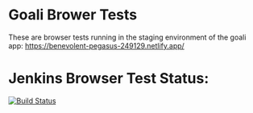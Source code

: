 # Goali Brower Tests

These are browser tests running in the staging environment of the goali app: https://benevolent-pegasus-249129.netlify.app/

# Jenkins Browser Test Status:
[![Build Status](https://ecb4-199-101-192-72.ngrok.io/buildStatus/icon?job=goali_acceptance_tests)](https://ecb4-199-101-192-72.ngrok.io/job/goali_acceptance_tests/)
